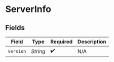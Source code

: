 # ServerInfo


## Fields

| Field              | Type               | Required           | Description        |
| ------------------ | ------------------ | ------------------ | ------------------ |
| `version`          | *String*           | :heavy_check_mark: | N/A                |